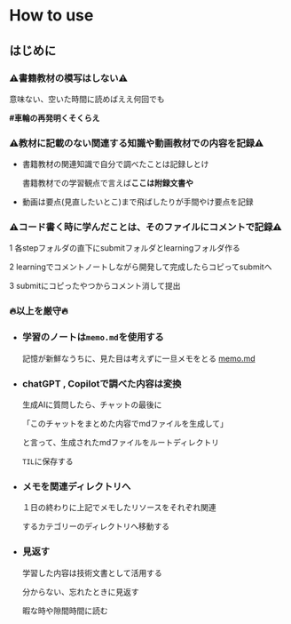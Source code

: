 # How to use

## はじめに
### ⚠️書籍教材の模写はしない⚠️

  意味ない、空いた時間に読めばええ何回でも

  **#車輪の再発明くそくらえ**

### ⚠️教材に記載のない関連する知識や動画教材での内容を記録⚠️

  - 書籍教材の関連知識で自分で調べたことは記録しとけ

    書籍教材での学習観点で言えば**ここは附録文書や**

  - 動画は要点(見直したいとこ)まで飛ばしたりが手間やけ要点を記録

### ⚠️コード書く時に学んだことは、そのファイルにコメントで記録⚠️

  1 各stepフォルダの直下にsubmitフォルダとlearningフォルダ作る

  2 learningでコメントノートしながら開発して完成したらコピってsubmitへ

  3 submitにコピったやつからコメント消して提出

### **🔥以上を厳守🔥**

- ### 学習のノートは`memo.md`を使用する

  記憶が新鮮なうちに、見た目は考えずに一旦メモをとる
  [memo.md](./memo.md)

- ### chatGPT , Copilotで調べた内容は変換

  生成AIに質問したら、チャットの最後に

  「このチャットをまとめた内容でmdファイルを生成して」

  と言って、生成されたmdファイルをルートディレクトリ
  
  `TIL`に保存する

- ### メモを関連ディレクトリへ

  １日の終わりに上記でメモしたリソースをそれぞれ関連
  
  するカテゴリーのディレクトリへ移動する

- ### 見返す

  学習した内容は技術文書として活用する
  
  分からない、忘れたときに見返す

  暇な時や隙間時間に読む